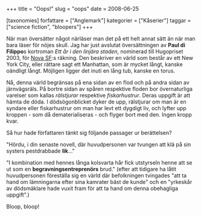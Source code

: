 +++
title = "Oops!"
slug = "oops"
date = 2008-06-25

[taxonomies]
forfattare = ["Anglemark"]
kategorier = ["Kåserier"]
taggar = ["science fiction", "bloopers"]
+++

När man översätter något närläser man det på ett helt annat sätt än när man bara läser för nöjes skull. Jag har just avslutat översättningen av <strong>Paul di Filippo</strong>s kortroman <em>Ett år i den linjära staden</em>, nominerad till Hugopriset 2003, för <a href="http://www.replik.se/novasf/" title="Nova SF- novelltidskrift">Nova SF</a>:s räkning. Den beskriver en värld som består av ett New York City, eller rättare sagt ett Manhattan, som är mycket långt, kanske oändligt långt. Möjligen ligger det inuti en lång tub, kanske en torus.

Nå, denna värld begränsas på ena sidan av en flod och på andra sidan av järnvägsräls. På bortre sidan av spåren respektive floden bor övernaturliga varelser som kallas <em>rälstjurar</em> respektive <em>fiskarhustrur</em>. Deras uppgift är att hämta de döda. I dödsögonblicket dyker de upp, rälstjurar om man är en syndare eller fiskarhustrur om man har levt ett dygdigt liv, och lyfter upp kroppen - som då dematerialiseras - och flyger bort med den. Ingen kropp kvar.

Så hur hade författaren tänkt sig följande passager ur berättelsen?

"Hördu, i din senaste novell, där huvudpersonen var tvungen att klä på sin systers pestdrabbade <strong>lik</strong>..."

"I kombination med hennes långa kolsvarta hår fick utstyrseln henne att se ut som en <strong>begravningsentreprenörs</strong> brud." (efter att tidigare ha låtit huvudpersonen föreställa sig en värld där befolkningen tvingades "att ta hand om lämningarna efter sina kamrater bäst de kunde" och en "yrkeskår av dödsmäklare hade vuxit fram för att ta hand om denna obehagliga uppgift".)

Bloop, bloop!
